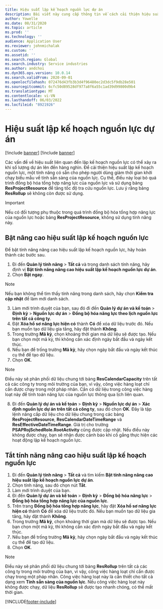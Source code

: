 ```yaml
---
title: Hiệu suất lập kế hoạch nguồn lực dự án
description: Bài viết này cung cấp thông tin về cách cải thiện hiệu suất của lập lịch tài nguyên cho một số lượng lớn các dự án.
author: Yowelle
ms.date: 08/31/2020
ms.topic: article
ms.prod: ''
ms.technology: ''
audience: Application User
ms.reviewer: johnmichalak
ms.custom: ''
ms.assetid: ''
ms.search.region: Global
ms.search.industry: Service industries
ms.author: andchoi
ms.dyn365.ops.version: 10.0.14
ms.search.validFrom: 2020-09-01
ms.openlocfilehash: 072476d43fb3b3d4f96480ec2d3dc5f9db28e501
ms.sourcegitcommit: 6cfc50d89528df977a8f6a55c1ad39d99800d9b4
ms.translationtype: MT
ms.contentlocale: vi-VN
ms.lasthandoff: 06/03/2022
ms.locfileid: "8921926"
---
```

# <a name="project-resource-scheduling-performance"></a>Hiệu suất lập kế hoạch nguồn lực dự án

[!include [banner](../includes/banner.md)]
[!include [banner](../includes/preview-banner.md)]


Các vấn đề về hiệu suất liên quan đến lập kế hoạch nguồn lực có thể xảy ra khi số lượng dự án lên đến hàng nghìn. Để cải thiện hiệu suất lập kế hoạch nguồn lực, một tính năng có sẵn cho phép người dùng giảm thời gian khởi chạy biểu mẫu về tính sẵn sàng của nguồn lực. Cụ thể, điều này loại bỏ quá trình đồng bộ hóa tổng hợp năng lực của nguồn lực và sử dụng bảng **ResProjectResource** để tăng tốc độ tra cứu nguồn lực. Lưu ý rằng bảng **ResRollup** sẽ không còn được sử dụng.

> [!IMPORTANT]
> Nếu có đối tượng phụ thuộc trong quá trình đồng bộ hóa tổng hợp năng lực của nguồn lực hoặc bảng **ResProjectResource**, không sử dụng tính năng này.

## <a name="enable-resource-scheduling-performance-enhancement"></a>Bật nâng cao hiệu suất lập kế hoạch nguồn lực
Để bật tính năng nâng cao hiệu suất lập kế hoạch nguồn lực, hãy hoàn thành các bước sau.

1. Đi đến **Quản lý tính năng** > **Tất cả** và trong danh sách tính năng, hãy định vị **Bật tính năng nâng cao hiệu suất lập kế hoạch nguồn lực dự án**.
2. Chọn **Bật ngay**.

> [!NOTE]
> Nếu bạn không thể tìm thấy tính năng trong danh sách, hãy chọn **Kiểm tra cập nhật** để làm mới danh sách.

3. Làm mới trình duyệt của bạn, sau đó đi đến **Quản lý dự án và kế toán** > **Định kỳ** > **Nguồn lực dự án** > **Đồng bộ hóa năng lực theo lịch nguồn lực trên tất cả công ty**.
4. Đặt **Xóa hồ sơ năng lực hiện có** thành **Có** để xóa dữ liệu trước đó. Nếu bạn muốn tạo dữ liệu gia tăng, hãy đặt thành **Không**.
5. Trong trường **Mã kỳ**, chọn khoảng thời gian mà dữ liệu sẽ được tạo. Nếu bạn chọn một mã kỳ, thì không cần xác định ngày bắt đầu và ngày kết thúc.
6. Nếu bạn để trống trường **Mã kỳ**, hãy chọn ngày bắt đầu và ngày kết thúc cụ thể để tạo dữ liệu.
7. Chọn **OK**.

 > [!NOTE]
 > Điều này sẽ phân phối dữ liệu chung tới bảng **ResCalendarCapacity** trên tất cả các công ty trong môi trường của bạn, vì vậy, công việc hàng loạt chỉ cần được chạy trong một pháp nhân. Cần có dữ liệu trong công việc hàng loạt này để tính toán năng lực của nguồn lực thông qua lịch liên quan.

8. Đi đến **Quản lý dự án và kế toán** > **Định kỳ** > **Nguồn lực dự án** > **Xác định nguồn lực dự án trên tất cả công ty**, sau đó chọn **OK**. Đây là tập lệnh nâng cấp dữ liệu cho dữ liệu chung trong các bảng **ResProjectResource**, **ResCalendarDateTimeRange** và **ResEffectiveDateTimeRange**. Giá trị cho trường **PSAPRojSchedRole.RootActivity** cũng được cập nhật. Nếu điều này không được chạy, bạn sẽ nhận được cảnh báo khi cố gắng thực hiện các hoạt động lập kế hoạch nguồn lực.
 
## <a name="turn-off-resource-scheduling-performance-enhancement"></a>Tắt tính năng nâng cao hiệu suất lập kế hoạch nguồn lực

1. Đi đến **Quản lý tính năng** > **Tất cả** và tìm kiếm **Bật tính năng nâng cao hiệu suất lập kế hoạch nguồn lực dự án**.
2. Chọn tính năng, sau đó chọn nút **Tắt**.
3. Làm mới trình duyệt của bạn.
4. Đi đến **Quản lý dự án và kế toán** > **Định kỳ** > **Đồng bộ hóa năng lực** > **Đồng bộ hóa tổng hợp năng lực của nguồn lực**.
5. Trên trang **Đồng bộ hóa tổng hợp năng lực**, hãy đặt **Xóa hồ sơ năng lực hiện có** thành **Có** để xóa dữ liệu trước đó. Nếu bạn muốn tạo dữ liệu gia tăng, hãy đặt thành **Không**.
6. Trong trường **Mã kỳ**, chọn khoảng thời gian mà dữ liệu sẽ được tạo. Nếu bạn chọn một mã kỳ, thì không cần xác định ngày bắt đầu và ngày kết thúc.
7. Nếu bạn để trống trường **Mã kỳ**, hãy chọn ngày bắt đầu và ngày kết thúc cụ thể để tạo dữ liệu.
8. Chọn **OK**.

> [!NOTE]
> Điều này sẽ phân phối dữ liệu chung tới bảng **ResRollup** trên tất cả các công ty trong môi trường của bạn, vì vậy, công việc hàng loạt chỉ cần được chạy trong một pháp nhân. Công việc hàng loạt này là cần thiết cho tất cả dạng xem **Tính sẵn sàng của nguồn lực**. Nếu công việc hàng loạt này không được chạy, dữ liệu **ResRollup** sẽ được tạo nhanh chóng, có thể mất thời gian.


[!INCLUDE[footer-include](../includes/footer-banner.md)]